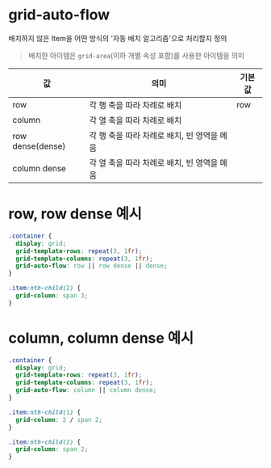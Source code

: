 # grid-auto-flow

배치하지 않은 Item을 어떤 방식의 '자동 배치 알고리즘'으로 처리할지 정의

> 배치한 아이템은 `grid-area`(이하 개별 속성 포함)를 사용한 아이템을 의미

| 값               | 의미                                        | 기본값 |
| ---------------- | ------------------------------------------- | ------ |
| row              | 각 행 축을 따라 차례로 배치                 | row    |
| column           | 각 열 축을 따라 차례로 배치                 |        |
| row dense(dense) | 각 행 축을 따라 차례로 배치, 빈 영역을 메움 |        |
| column dense     | 각 열 축을 따라 차례로 배치, 빈 영역을 메움 |        |

# row, row dense 예시

```css
.container {
  display: grid;
  grid-template-rows: repeat(3, 1fr);
  grid-template-columns: repeat(3, 1fr);
  grid-auto-flow: row || row dense || dense;
}

.item:nth-child(2) {
  grid-column: span 3;
}
```

# column, column dense 예시

```css
.container {
  display: grid;
  grid-template-rows: repeat(3, 1fr);
  grid-template-columns: repeat(3, 1fr);
  grid-auto-flow: column || column dense;
}

.item:nth-child(1) {
  grid-column: 2 / span 2;
}

.item:nth-child(2) {
  grid-column: span 2;
}
```

